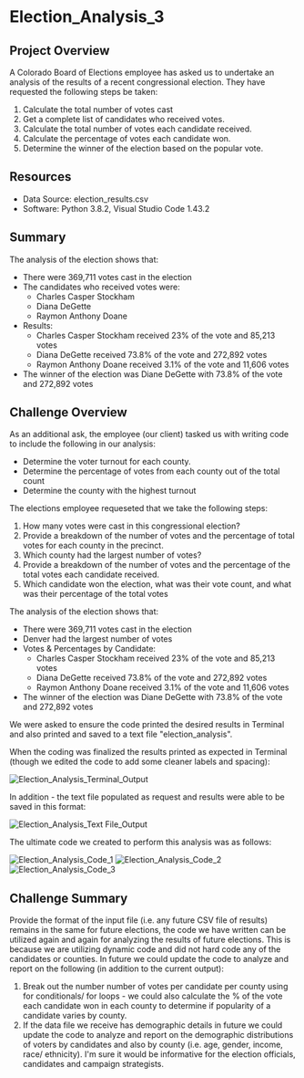 # Election_Analysis_3

## Project Overview
A Colorado Board of Elections employee has asked us to undertake an analysis of the results of a recent congressional election.  They have requested the following steps be taken:  

1) Calculate the total number of votes cast
2) Get a complete list of candidates who received votes.
3) Calculate the total number of votes each candidate received.
4) Calculate the percentage of votes each candidate won.
5) Determine the winner of the election based on the popular vote.

## Resources
- Data Source:  election_results.csv
- Software:  Python 3.8.2, Visual Studio Code 1.43.2

## Summary
The analysis of the election shows that:
- There were 369,711 votes cast in the election
- The candidates who received votes were:
  - Charles Casper Stockham
  - Diana DeGette
  - Raymon Anthony Doane
- Results:
  - Charles Casper Stockham received 23% of the vote and 85,213 votes
  - Diana DeGette received 73.8% of the vote and 272,892 votes
  - Raymon Anthony Doane received 3.1% of the vote and 11,606 votes
- The winner of the election was Diane DeGette with 73.8% of the vote and 272,892 votes

## Challenge Overview
As an additional ask, the employee (our client) tasked us with writing code to include the following in our analysis:

- Determine the voter turnout for each county.
- Determine the percentage of votes from each county out of the total count
- Determine the county with the highest turnout

The elections employee requeseted that we take the following steps:

1) How many votes were cast in this congressional election?
2) Provide a breakdown of the number of votes and the percentage of total votes for each county in the precinct.
3) Which county had the largest number of votes?
4) Provide a breakdown of the number of votes and the percentage of the total votes each candidate received.
5) Which candidate won the election, what was their vote count, and what was their percentage of the total votes

The analysis of the election shows that:
- There were 369,711 votes cast in the election
- Denver had the largest number of votes
- Votes & Percentages by Candidate:  
  - Charles Casper Stockham received 23% of the vote and 85,213 votes
  - Diana DeGette received 73.8% of the vote and 272,892 votes
  - Raymon Anthony Doane received 3.1% of the vote and 11,606 votes
- The winner of the election was Diane DeGette with 73.8% of the vote and 272,892 votes

We were asked to ensure the code printed the desired results in Terminal and also printed and saved to a text file "election_analysis".

When the coding was finalized the results printed as expected in Terminal (though we edited the code to add some cleaner labels and spacing):

![Election_Analysis_Terminal_Output](https://github.com/PatriciaCB1/Election_Analysis_3/blob/main/Election_Analysis_Terminal.png)

In addition - the text file populated as request and results were able to be saved in this format:

![Election_Analysis_Text File_Output](https://github.com/PatriciaCB1/Election_Analysis_3/blob/main/Election_Analysis_text_file.png)

The ultimate code we created to perform this analysis was as follows:

![Election_Analysis_Code_1](https://github.com/PatriciaCB1/Election_Analysis_3/blob/main/Election_Analysis_Code_1.png)
![Election_Analysis_Code_2](https://github.com/PatriciaCB1/Election_Analysis_3/blob/main/Election_Analysis_Code_2.png)
![Election_Analysis_Code_3](https://github.com/PatriciaCB1/Election_Analysis_3/blob/main/Election_Analysis_Code_3.png)

## Challenge Summary

Provide the format of the input file (i.e. any future CSV file of results) remains in the same for future elections, the code we have written can be utilized again and again for analyzing the results of future elections.  This is because we are utilizing dynamic code and did not hard code any of the candidates or counties.  In future we could update the code to analyze and report on the following (in addition to the current output):

  1) Break out the number number of votes per candidate per county using for conditionals/ for loops - we could also calculate the % of the vote each candidate won in each county to determine if popularity of a candidate varies by county.
  2) If the data file we receive has demographic details in future we could update the code to analyze and report on the demographic distributions of voters by candidates and also by county (i.e. age, gender, income, race/ ethnicity).  I'm sure it would be informative for the election officials, candidates and campaign strategists.
